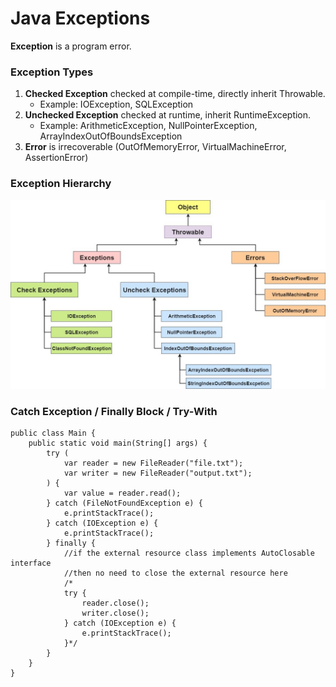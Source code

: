 # Java Exceptions
**Exception** is a program error.

### Exception Types
1. **Checked Exception** checked at compile-time, directly inherit Throwable.
   * Example: IOException, SQLException
2. **Unchecked Exception** checked at runtime, inherit RuntimeException.
   * Example: ArithmeticException, NullPointerException, ArrayIndexOutOfBoundsException
3. **Error**  is irrecoverable (OutOfMemoryError, VirtualMachineError, AssertionError)

### Exception Hierarchy
![](https://github.com/shamy1st/java-exceptions/blob/main/hierarchy.png)

### Catch Exception / Finally Block / Try-With

    public class Main {
        public static void main(String[] args) {
            try (
                var reader = new FileReader("file.txt");
                var writer = new FileReader("output.txt");
            ) {
                var value = reader.read();
            } catch (FileNotFoundException e) {
                e.printStackTrace();
            } catch (IOException e) {
                e.printStackTrace();
            } finally {
                //if the external resource class implements AutoClosable interface
                //then no need to close the external resource here
                /*
                try {
                    reader.close();
                    writer.close();
                } catch (IOException e) {
                    e.printStackTrace();
                }*/
            }
        }
    }

### 
